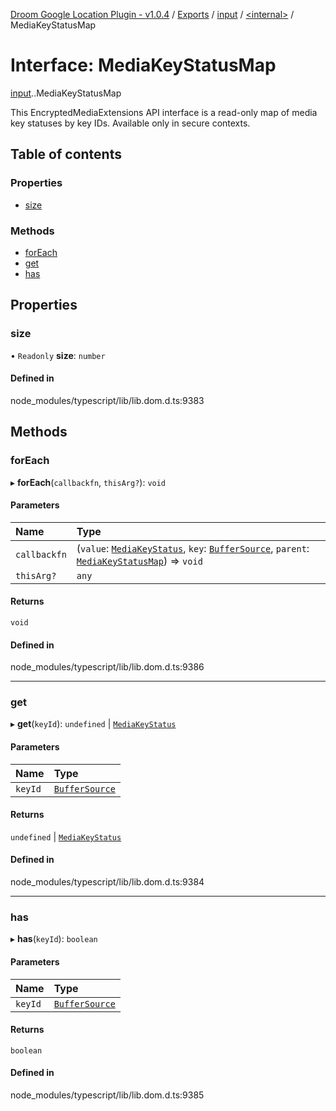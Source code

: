 [Droom Google Location Plugin - v1.0.4](../README.md) / [Exports](../modules.md) / [input](../modules/input.md) / [<internal\>](../modules/input._internal_.md) / MediaKeyStatusMap

# Interface: MediaKeyStatusMap

[input](../modules/input.md).[<internal>](../modules/input._internal_.md).MediaKeyStatusMap

This EncryptedMediaExtensions API interface is a read-only map of media key statuses by key IDs.
Available only in secure contexts.

## Table of contents

### Properties

- [size](input._internal_.MediaKeyStatusMap.md#size)

### Methods

- [forEach](input._internal_.MediaKeyStatusMap.md#foreach)
- [get](input._internal_.MediaKeyStatusMap.md#get)
- [has](input._internal_.MediaKeyStatusMap.md#has)

## Properties

### size

• `Readonly` **size**: `number`

#### Defined in

node_modules/typescript/lib/lib.dom.d.ts:9383

## Methods

### forEach

▸ **forEach**(`callbackfn`, `thisArg?`): `void`

#### Parameters

| Name | Type |
| :------ | :------ |
| `callbackfn` | (`value`: [`MediaKeyStatus`](../modules/input._internal_.md#mediakeystatus), `key`: [`BufferSource`](../modules/input._internal_.md#buffersource), `parent`: [`MediaKeyStatusMap`](../modules/input._internal_.md#mediakeystatusmap)) => `void` |
| `thisArg?` | `any` |

#### Returns

`void`

#### Defined in

node_modules/typescript/lib/lib.dom.d.ts:9386

___

### get

▸ **get**(`keyId`): `undefined` \| [`MediaKeyStatus`](../modules/input._internal_.md#mediakeystatus)

#### Parameters

| Name | Type |
| :------ | :------ |
| `keyId` | [`BufferSource`](../modules/input._internal_.md#buffersource) |

#### Returns

`undefined` \| [`MediaKeyStatus`](../modules/input._internal_.md#mediakeystatus)

#### Defined in

node_modules/typescript/lib/lib.dom.d.ts:9384

___

### has

▸ **has**(`keyId`): `boolean`

#### Parameters

| Name | Type |
| :------ | :------ |
| `keyId` | [`BufferSource`](../modules/input._internal_.md#buffersource) |

#### Returns

`boolean`

#### Defined in

node_modules/typescript/lib/lib.dom.d.ts:9385
